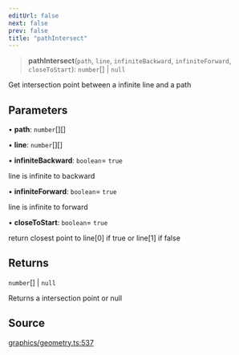 ```yaml
---
editUrl: false
next: false
prev: false
title: "pathIntersect"
---
```


> **pathIntersect**(`path`, `line`, `infiniteBackward`, `infiniteForward`, `closeToStart`): `number`[] \| `null`

Get intersection point between a infinite line and a path

## Parameters

• **path**: `number`[][]

• **line**: `number`[][]

• **infiniteBackward**: `boolean`= `true`

line is infinite to backward

• **infiniteForward**: `boolean`= `true`

line is infinite to forward

• **closeToStart**: `boolean`= `true`

return closest point to line[0] if true or line[1] if false

## Returns

`number`[] \| `null`

Returns a intersection point or null

## Source

[graphics/geometry.ts:537](https://github.com/dgmjs/dgmjs/blob/main/packages/core/src/graphics/geometry.ts#L537)
